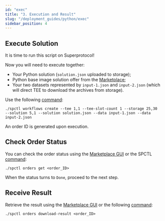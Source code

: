```yaml
---
id: "exec"
title: "3. Execution and Result"
slug: "/deployment_guides/python/exec"
sidebar_position: 4
---
```


## Execute Solution

It is time to run this script on Superprotocol!

Now you will need to execute together:

* Your Python solution (`solution.json` uploaded to storage);
* Python base image solution offer from the [Marketplace](https://marketplace.superprotocol.com/solutions?offerId=5&offer=offerId%3D5);
* Your two datasets represented by `input-1.json` and `input-2.json` (which will direct TEE to download the archives from storage).

Use the following [command](/developers/cli_commands/workflows/create):

```
./spctl workflows create --tee 1,1 --tee-slot-count 1 --storage 25,30 --solution 5,1 --solution solution.json --data input-1.json --data input-2.json
```

An order ID is generated upon execution.

## Check Order Status

You can check the order status using the [Marketplace GUI](/developers/marketplace) or the SPCTL [command](/developers/cli_commands/orders/get):

```
./spctl orders get <order_ID>
```

When the status turns to `Done`, proceed to the next step.

## Receive Result

Retrieve the result using the [Marketplace GUI](/developers/marketplace) or the following [command](/developers/cli_commands/orders/download-result):

```
./spctl orders download-result <order_ID>
```

